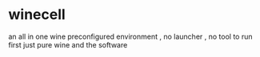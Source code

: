 # winecell
an all in one wine preconfigured environment , no launcher , no tool to run first just pure wine and the software  
